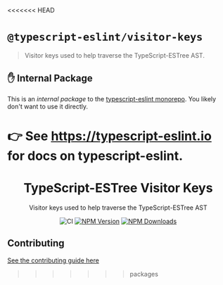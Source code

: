<<<<<<< HEAD
# `@typescript-eslint/visitor-keys`

> Visitor keys used to help traverse the TypeScript-ESTree AST.

## ✋ Internal Package

This is an _internal package_ to the [typescript-eslint monorepo](https://github.com/typescript-eslint/typescript-eslint).
You likely don't want to use it directly.

👉 See **https://typescript-eslint.io** for docs on typescript-eslint.
=======
<h1 align="center">TypeScript-ESTree Visitor Keys</h1>

<p align="center">Visitor keys used to help traverse the TypeScript-ESTree AST</p>

<p align="center">
    <img src="https://github.com/typescript-eslint/typescript-eslint/workflows/CI/badge.svg" alt="CI" />
    <a href="https://www.npmjs.com/package/@typescript-eslint/visitor-keys"><img src="https://img.shields.io/npm/v/@typescript-eslint/visitor-keys.svg?style=flat-square" alt="NPM Version" /></a>
    <a href="https://www.npmjs.com/package/@typescript-eslint/visitor-keys"><img src="https://img.shields.io/npm/dm/@typescript-eslint/visitor-keys.svg?style=flat-square" alt="NPM Downloads" /></a>
</p>

## Contributing

[See the contributing guide here](../../CONTRIBUTING.md)
>>>>>>> packages
